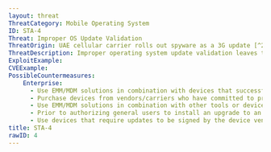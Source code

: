 ```yaml
---
layout: threat
ThreatCategory: Mobile Operating System
ID: STA-4
Threat: Improper OS Update Validation
ThreatOrigin: UAE cellular carrier rolls out spyware as a 3G update [^203]
ThreatDescription: Improper operating system update validation leaves the device vulnerable to malicious OS updates.
ExploitExample:
CVEExample:
PossibleCountermeasures:
    Enterprise:
      - Use EMM/MDM solutions in combination with devices that successfully enforce a policy to maintain a minimum OS patch level and block access to enterprise resources to non-compliant devices.
      - Purchase devices from vendors/carriers who have committed to providing timely updates or who have known track records for prompt updates.
      - Use EMM/MDM solutions in combination with other tools or device APIs (Android SafetyNet, Samsung Knox hardware-backed remote attestation, or other applicable remote attestation technologies) to detect and block enterprise connectivity from devices that show indications of device compromise.
      - Prior to authorizing general users to install an upgrade to an untested and potentially malicious software update, evaluate the behavior of the update on test devices to determine if it appears to be free of malicious or vulnerable behaviors.
      - Use devices that require updates to be signed by the device vendor.
title: STA-4
rawID: 4
---
```

